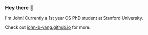 ### Hey there 👋

I'm John! Currently a 1st year CS PhD student at Stanford University.

Check out [john-b-yang.github.io](http://john-b-yang.github.io/) for more.

<!--
Here are some ideas to get you started:

- 🔭 I’m currently working on ...
- 🌱 I’m currently learning ...
- 👯 I’m looking to collaborate on ...
- 🤔 I’m looking for help with ...
- 💬 Ask me about ...
- 📫 How to reach me: ...
- 😄 Pronouns: ...
- ⚡ Fun fact: ...
-->

